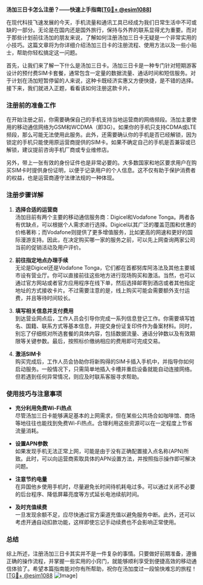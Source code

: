 **汤加三日卡怎么注册？——快速上手指南[[TG💪+ @esim1088](https://t.me/s/esim1088)]**

在现代科技飞速发展的今天，手机流量和通讯工具已经成为我们日常生活中不可或缺的一部分。无论是在国内还是国外旅行，保持与外界的联系显得尤为重要。而对于那些计划前往汤加的朋友来说，了解如何注册汤加三日卡无疑是一个非常实用的小技巧。这篇文章将为你详细介绍汤加三日卡的注册流程、使用方法以及一些小贴士，帮助你轻松搞定这一问题。

首先，让我们来了解一下什么是汤加三日卡。汤加三日卡是一种专门针对短期游客设计的预付费SIM卡套餐，通常包含一定量的数据流量、通话时间和短信服务。对于计划在汤加短暂停留的人来说，这种卡既经济实惠又方便快捷，是不错的选择。接下来，我们就进入正题，看看该如何注册这款卡片。

### 注册前的准备工作

在开始注册之前，你需要确保自己的手机支持当地运营商的网络频段。汤加主要使用的移动通信网络为GSM和WCDMA（即3G）。如果你的手机只支持CDMA或LTE频段，那么可能无法使用此服务。此外，还需要确认你的手机是否已经解锁，因为锁定的手机只能使用原运营商提供的SIM卡。如果不确定自己的手机是否兼容或已解锁，建议提前咨询手机厂商或专业维修店。

另外，带上一张有效的身份证件也是非常必要的。大多数国家和地区要求用户在购买SIM卡时提供身份证明，以便于记录用户的个人信息。这不仅有助于保护消费者的权益，也是运营商遵守法律法规的一种体现。

### 注册步骤详解

1. **选择合适的运营商**  
   汤加目前有两个主要的移动通信服务商：Digicel和Vodafone Tonga。两者各有优缺点，可以根据个人需求进行选择。Digicel以其广泛的覆盖范围和优惠的价格著称；而Vodafone则提供了更多增值服务，比如更高的网速和更好的国际漫游支持。因此，在决定购买哪一家的服务之前，可以先上网查询两家公司当前的促销活动及用户评价。

2. **前往指定地点办理手续**  
   无论是Digicel还是Vodafone Tonga，它们都在首都努库阿洛法及其他主要城市设有营业厅。你可以直接前往这些地方进行现场购买和激活。当然，也可以通过官方网站或者官方应用程序在线下单，然后选择邮寄到酒店或者其他指定地址的方式接收卡片。不过需要注意的是，线上购买可能会需要额外支付运费，并且等待时间较长。

3. **填写相关信息并支付费用**  
   到达营业网点后，工作人员会引导你完成一系列信息登记工作。你需要填写姓名、国籍、联系方式等基本信息，并提交身份证复印件作为备案材料。同时，别忘了仔细核对所选套餐的具体内容，包括数据流量、通话分钟数以及有效期限等关键参数。最后，按照标价缴纳相应的费用即可完成交易。

4. **激活SIM卡**  
   购买完成后，工作人员会协助你将新购得的SIM卡插入手机中，并指导你如何启动服务。一般情况下，只需简单地插入卡槽并重启设备就能自动连接网络。但若遇到任何异常情况，则应及时联系客服寻求帮助。

### 使用技巧与注意事项

- **充分利用免费Wi-Fi热点**  
  尽管汤加三日卡能够满足基本的上网需求，但在某些公共场合如咖啡馆、商场等地往往也能找到免费Wi-Fi热点。合理利用这些资源可以在一定程度上节省流量消耗。

- **设置APN参数**  
  如果发现手机无法正常上网，可能是由于没有正确配置接入点名称(APN)所致。此时，可以向运营商索取具体的APN设置方法，并按照指示操作即可解决问题。

- **注意节约电量**  
  在异国他乡使用手机时，尽量避免长时间待机耗电过多。可以通过关闭不必要的后台程序、降低屏幕亮度等方式延长电池续航时间。

- **及时充值续费**  
  一旦发现余额不足，应尽快通过官方渠道充值以避免服务中断。此外，还可以考虑开通自动扣款功能，这样即使忘记手动续费也不会影响正常使用。

### 总结

综上所述，注册汤加三日卡其实并不是一件复杂的事情。只要做好前期准备，遵循正确的操作流程，并掌握一些实用的小窍门，就能够顺利享受到便捷高效的移动通信体验了。希望本篇指南能对你有所帮助，祝你在汤加度过一段愉快难忘的旅程！[[TG💪+ @esim1088](https://t.me/s/esim1088) ![Image](https://i.postimg.cc/4NQfJmqS/Snipaste-2025-05-13-00-14-12.png)]